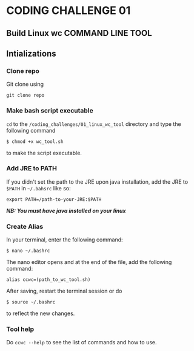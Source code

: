 # CODING CHALLENGE 01 
## Build Linux wc COMMAND LINE TOOL 

## Intializations
### Clone repo
Git clone using
```
git clone repo
```
### Make bash script executable
```cd``` to the ```/coding_challenges/01_linux_wc_tool``` directory and type the following command
```declarative
$ chmod +x wc_tool.sh
```
to make the script executable.
### Add JRE to PATH
If you didn't set the path to the JRE upon java installation, add the JRE to ```$PATH``` in ```~/.bahsrc``` like so:
```declarative
export PATH=/path-to-your-JRE:$PATH
```

_**NB: You must have java installed on your linux**_

### Create Alias
In your terminal, enter the following command:
```
$ nano ~/.bashrc
```
The nano editor opens and at the end of the file, add the following command:
```
alias ccwc=(path_to_wc_tool.sh)
```
After saving, restart the terminal session or do 
``` declarative
$ source ~/.bashrc
```
to reflect the new changes.

### Tool help
Do ```ccwc --help``` to see the list of commands and how to use.